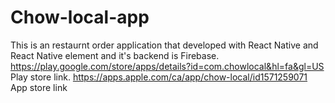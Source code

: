 # Chow-local-app

This is an restaurnt order application that developed with React Native and React Native element and it's backend is Firebase.
https://play.google.com/store/apps/details?id=com.chowlocal&hl=fa&gl=US Play store link.
https://apps.apple.com/ca/app/chow-local/id1571259071 App store link
